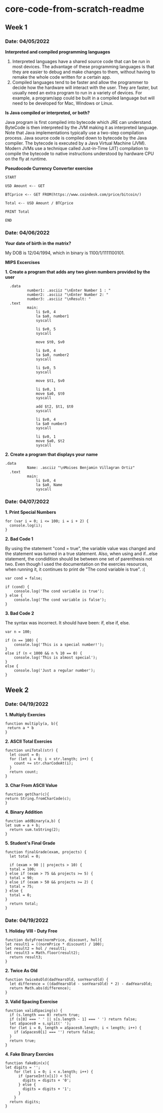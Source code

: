 # core-code-from-scratch-readme

## Week 1

### Date: 04/05/2022
**Interpreted and compiled programming languages**
1. Interpreted languages have a shared source code that can be run in most devices. The advantage of these programming languages is that they are easier to debug and make changes to them, without having to remake the whole code written for a certain app.
2. Compiled languages tend to be faster and allow the programmer to decide how the hardware will interact with the user. They are faster, but usually need an extra program to run in a variety of devices. For example, a program/app could be built in a compiled language but will need to be developed for Mac, Windows or Linux.

**Is Java compiled or interpreted, or both?**

Java program is first compiled into bytecode which JRE can understand. ByteCode is then interpreted by the JVM making it as interpreted language. Note that Java implementations typically use a two-step compilation process. Java source code is compiled down to bytecode by the Java compiler. The bytecode is executed by a Java Virtual Machine (JVM). Modern JVMs use a technique called Just-in-Time (JIT) compilation to compile the bytecode to native instructions understood by hardware CPU on the fly at runtime.

**Pseudocode Currency Converter exercise**
```
START

USD Amount <-- GET

BTCprice <-- GET FROM(https://www.coindesk.com/price/bitcoin/)

Total <-- USD Amount / BTCprice

PRINT Total

END
```

### Date: 04/06/2022

**Your date of birth in the matrix?**

My DOB is 12/04/1994, which in binary is 1100/1/1111100101.

**MIPS Excercises**

**1. Create a program that adds any two given numbers provided by the user**
```
  .data
	      number1: .asciiz "\nEnter Number 1 : "
	      number2: .asciiz "\nEnter Number 2: "
	      number3: .asciiz "\nResult: "
  .text
	      main:
              li $v0, 4
              la $a0, number1
              syscall

              li $v0, 5
              syscall

              move $t0, $v0

              li $v0, 4
              la $a0, number2
              syscall

              li $v0, 5
              syscall

              move $t1, $v0

              li $v0, 1
              move $a0, $t0
              syscall
              
              add $t2, $t1, $t0
              syscall
              
              li $v0, 4
              la $a0 number3
              syscall
              
              li $v0, 1
              move $a0, $t2
              syscall
```       

**2. Create a program that displays your name**
```
.data
	      Name: .asciiz "\nMoises Benjamin Villagran Ortiz"
  .text
	      main:
              li $v0, 4
              la $a0, Name
              syscall
```


### Date: 04/07/2022

**1. Print Special Numbers**
```
for (var i = 0; i <= 100; i = i + 2) {
  console.log(i);
}
```

**2. Bad Code 1**

By using the statement "cond = true", the variable value was changed and the statement was turned in a true statement. Also, when using and if...else statement, the condidition should be between one set of parenthesis not two. Even though I used the documentation on the exercies resources, when running it, it continues to print de "The cond variable is true". :(

```
var cond = false;

if (cond) {
    console.log('The cond variable is true');
} else {
    console.log('The cond variable is false');
}
```

**3. Bad Code 2**

The syntax was incorrect. It should have been: if, else if, else.
```
var n = 100;

if (n == 100) {
    console.log('This is a special number!');
}
else if (n < 1000 && n % 10 == 0) {
    console.log('This is almost special');
} 
else {
    console.log('Just a regular number');
}
```


## Week 2

### Date: 04/19/2022
**1. Multiply Exercies**
```
function multiply(a, b){
 return a * b
}
```

**2. ASCII Total Exercies**
```
function uniTotal(str) {
  let count = 0;
  for (let i = 0; i < str.length; i++) {
    count += str.charCodeAt(i);
  }
  return count;
}
```

**3. Char From ASCII Value**
```
function getChar(c){
return String.fromCharCode(c);
}
```

**4. Binary Addition**
```
function addBinary(a,b) {
let sum = a + b;
  return sum.toString(2);
}
```

**5. Student's Final Grade**
```
function finalGrade(exam, projects) {
  let total = 0;
  
  if (exam > 90 || projects > 10) {
  total = 100;
} else if (exam > 75 && projects >= 5) {
  total = 90;
} else if (exam > 50 && projects >= 2) {
  total = 75; 
} else {
  total = 0;
}
  return total;  
}
```

### Date: 04/19/2022

**1. Holiday VIII - Duty Free**
```
function dutyFree(normPrice, discount, hol){
let result1 = ((normPrice * discount) / 100);
let result2 = hol / result1;
let result3 = Math.floor(result2);
  return result3;
}
```

**2. Twice As Old**
```
function twiceAsOld(dadYearsOld, sonYearsOld) {
  let difference = ((dadYearsOld - sonYearsOld) * 2) - dadYearsOld;
  return Math.abs(difference);
}
```

**3. Valid Spacing Exercise**
```
function validSpacing(s) {
  if (s.length === 0) return true;
  if (s[0] === ' ' || s[s.length - 1] === ' ') return false;
  let aSpaces0 = s.split(' ');
  for (let i = 0, length = aSpaces0.length; i < length; i++) {
    if (aSpaces0[i] === '') return false;
  }
  return true;
}
```

**4. Fake Binary Exercies**
```
function fakeBin(x){
let digits = '';
    for (let i = 0; i < x.length; i++) {
      if (parseInt(x[i]) < 5){
        digits = digits + '0';
      } else {
        digits = digits + '1';
      }
    }
  return digits;
}
```

